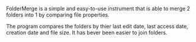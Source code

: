 FolderMerge is a simple and easy-to-use instrument that is able to merge 2 folders into 1 by comparing file properties.

The program compares the folders by thier last edit date, last access date, creation date and file size. It has bever been easier to join folders.